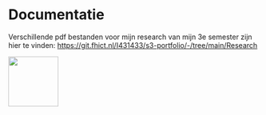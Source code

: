 # Documentatie #

Verschillende pdf bestanden voor mijn research van mijn 3e semester zijn hier te vinden: https://git.fhict.nl/I431433/s3-portfolio/-/tree/main/Research

<img src="https://static.wixstatic.com/media/96246f_b1ec9b542c6740fd8b0b284ac30d050f~mv2.gif" width="100" align="left">





